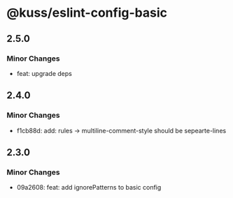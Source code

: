 # @kuss/eslint-config-basic

## 2.5.0

### Minor Changes

- feat: upgrade deps

## 2.4.0

### Minor Changes

- f1cb88d: add: rules -> multiline-comment-style should be sepearte-lines

## 2.3.0

### Minor Changes

- 09a2608: feat: add ignorePatterns to basic config
